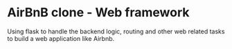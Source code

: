 # AirBnB clone - Web framework

Using flask to handle the backend logic, routing and other web related tasks to build a web application like Airbnb.
